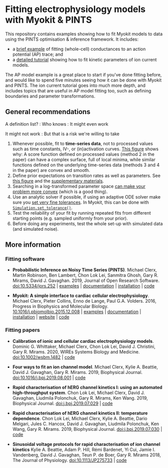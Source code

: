 # Fitting electrophysiology models with Myokit & PINTS

This repository contains examples showing how to fit Myokit models to data using the PINTS optimisation & inference framework.
It includes:

- a [brief example](action-potential-example) of fitting (whole-cell) conductances to an action potential (AP) trace; and
- a [detailed tutorial](io-currents-tutorial) showing how to fit kinetic parameters of ion current models.

The AP model example is a great place to start if you've done fitting before, and would like to spend five minutes seeing how it can be done with Myokit and PINTS.
The ion current tutorial goes into much more depth, and includes topics that are useful in AP model fitting too, such as defining boundaries and parameter transformations.

## General recommendations

A definition list?
: Who knows
: It might even work

It might not work
: But that is a risk we're willing to take

1. Whenever possible, fit to **time-series data**, not to processed values such as time constants, IV-, or (in)activation curves. [
   This figure](https://www.biorxiv.org/content/10.1101/609875v1.full#F11) shows why: A score function defined on processed values (method 2 in the paper) can have a complex surface, full of local minima, while similar functions defined on the underlying time-series data (methods 3 and 4 in the paper) are convex and smooth.
2. Define prior expectations on transition rates as well as parameters.
   See [this figure](https://www.biorxiv.org/content/10.1101/609875v1.full#F3) and the [supplementary materials](https://www.biorxiv.org/content/10.1101/609875v1.supplementary-material).
3. Searching in a log-transformed parameter space [can make your problem more convex](https://dx.doi.org/10.1093/bioinformatics/btz020) (which is a good thing).
4. Use an analytic solver if possible, if using an adaptive ODE solver make sure you [set very fine tolerances](https://mirams.wordpress.com/2018/10/17/ode-errors-and-optimisation/).
   In Myokit, this can be done with [`Simulation.set_tolerance()`](https://myokit.readthedocs.io/api_simulations/Simulation.html#myokit.Simulation.set_tolerance).
5. Test the reliability of your fit by running repeated fits from different starting points (e.g. sampled uniformly from your prior).
6. Before doing any experiments, test the whole set-up with simulated data (and simulated noise).

## More information

### Fitting software

- **Probabilistic Inference on Noisy Time Series (PINTS)**.
  Michael Clerx, Martin Robinson, Ben Lambert, Chon Lok Lei, Sanmitra Ghosh, Gary R. Mirams, David J. Gavaghan.
  2019, Journal of Open Research Software.
  [doi:10.5334/jors.252](https://doi.org/10.5334/jors.252)
  | [examples](https://github.com/pints-team/pints/blob/master/examples/README.md) 
  | [documentation](https://pints.readthedocs.io/)
  | [installation](https://github.com/pints-team/pints/)
  | [code](https://github.com/pints-team/pints/)
    
- **Myokit: A simple interface to cardiac cellular electrophysiology**.
  Michael Clerx, Pieter Collins, Enno de Lange, Paul G.A. Volders.
  2016, Progress in Biophysics and Molecular Biology.
  [10.1016/j.pbiomolbio.2015.12.008](https://doi.org/10.1016/j.pbiomolbio.2015.12.008)
  | [examples](http://myokit.org/examples/)
  | [documentation](https://myokit.readthedocs.io)
  | [installation](http://myokit.org/install)
  | [website](http://myokit.org)
  | [code](https://github.com/MichaelClerx/myokit/)

### Fitting papers

- **Calibration of ionic and cellular cardiac electrophysiology models**.
  Dominic G. Whittaker, Michael Clerx, Chon Lok Lei, David J. Christini, Gary R. Mirams.
  2020, WIREs Systems Biology and Medicine.
  [doi:10.1002/wsbm.1482](https://doi.org/10.1002/wsbm.1482)
  | [code](https://github.com/CardiacModelling/WIRES)

- **Four ways to fit an ion channel model**.
  Michael Clerx, Kylie A. Beattie, David J. Gavaghan, Gary R. Mirams.
  2019, Biophysical Journal.
  [doi:10.1016/j.bpj.2019.08.001](https://doi.org/10.1016/j.bpj.2019.08.001)
  | [code](https://github.com/CardiacModelling/FourWaysOfFitting)

- **Rapid characterisation of hERG channel kinetics I: using an automated high-throughput system**.
  Chon Lok Lei, Michael Clerx, David J. Gavaghan, Liudmila Polonchuk, Gary R. Mirams, Ken Wang.
  2019, Biophysical Journal.
  [doi:j.bpj.2019.07.029](https://doi.org/10.1016/j.bpj.2019.07.029)
  | [code](https://github.com/CardiacModelling/hERGRapidCharacterisation)

- **Rapid characterisation of hERG channel kinetics II: temperature dependence**.
  Chon Lok Lei, Michael Clerx, Kylie A. Beattie, Dario Melgari, Jules C. Hancox, David J. Gavaghan, Liudmila Polonchuk, Ken Wang, Gary R. Mirams.
  2019, Biophysical Journal.
  [doi:j.bpj.2019.07.030](https://doi.org/10.1016/j.bpj.2019.07.030)
  | [code](https://github.com/CardiacModelling/hERGRapidCharacterisation)

- **Sinusoidal voltage protocols for rapid characterisation of ion channel kinetics**
  Kylie A. Beattie, Adam P. Hill, Rémi Bardenet, Yi Cui, Jamie I. Vandenberg, David J. Gavaghan, Teun P. de Boer, Gary R. Mirams
  2018, The Journal of Physiology.
  [doi:10.1113/JP275733](https://doi.org/10.1113/JP275733)
  | [code](https://github.com/mirams/sine-wave)

